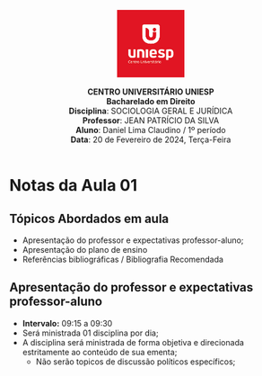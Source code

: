 
<div align="center">

<p align="center"><img height="120" src="../../../figuras/LOGO_UNIESP.png"> </p>

<p align="center"><b>CENTRO UNIVERSITÁRIO UNIESP</b><br>
<b>Bacharelado em Direito</b><br>
<b>Disciplina</b>: SOCIOLOGIA GERAL E JURÍDICA<br>
<b>Professor</b>: JEAN PATRÍCIO DA SILVA<br>
<b>Aluno</b>: Daniel Lima Claudino / 1º período<br>
<b>Data</b>: 20 de Fevereiro de 2024, Terça-Feira<br><br>
 </p>
</div>

# Notas da Aula 01

## Tópicos Abordados em aula
- Apresentação do professor e expectativas professor-aluno;
- Apresentação do plano de ensino
- Referências bibliográficas / Bibliografia Recomendada

## Apresentação do professor e expectativas professor-aluno

- **Intervalo:** 09:15 a 09:30
- Será ministrada 01 disciplina por dia;
- A disciplina será ministrada de forma objetiva e direcionada estritamente ao conteúdo de sua ementa;
  -  Não serão topicos de discussão políticos específicos;